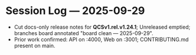 # Session Log — 2025-09-29

* Cut docs-only release notes for **QCSv1.rel.v1.24.1**; Unreleased emptied; branches board annotated "board clean — 2025-09-29".
* Prior work confirmed: API on :4000, Web on :3001; CONTRIBUTING.md present on main.